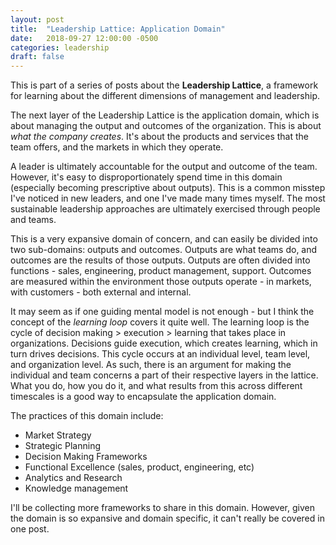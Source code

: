 ```yaml
---
layout: post
title:  "Leadership Lattice: Application Domain"
date:   2018-09-27 12:00:00 -0500
categories: leadership
draft: false
---
```


This is part of a series of posts about the **Leadership Lattice**, a framework for learning about the different dimensions of management and leadership.

The next layer of the Leadership Lattice is the application domain, which is about managing the output and outcomes of the organization. This is about _what the company creates_. It's about the products and services that the team offers, and the markets in which they operate. 

A leader is ultimately accountable for the output and outcome of the team. However, it's easy to disproportionately spend time in this domain (especially becoming prescriptive about outputs). This is a common misstep I've noticed in new leaders, and one I've made many times myself. The most sustainable leadership approaches are ultimately exercised through people and teams. 

This is a very expansive domain of concern, and can easily be divided into two sub-domains: outputs and outcomes. Outputs are what teams do, and outcomes are the results of those outputs. Outputs are often divided into functions - sales, engineering, product management, support. Outcomes are measured within the environment those outputs operate - in markets, with customers - both external and internal.

It may seem as if one guiding mental model is not enough - but I think the concept of the _learning loop_ covers it quite well. The learning loop is the cycle of decision making > execution > learning that takes place in organizations. Decisions guide execution, which creates learning, which in turn drives decisions. This cycle occurs at an individual level, team level, and organization level. As such, there is an argument for making the individual and team concerns a part of their respective layers in the lattice. What you do, how you do it, and what results from this across different timescales is a good way to encapsulate the application domain.

The practices of this domain include:
* Market Strategy
* Strategic Planning
* Decision Making Frameworks
* Functional Excellence (sales, product, engineering, etc)
* Analytics and Research
* Knowledge management

I'll be collecting more frameworks to share in this domain. However, given the domain is so expansive and domain specific, it can't really be covered in one post.